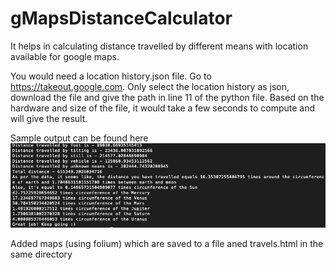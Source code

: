 # gMapsDistanceCalculator
It helps in calculating distance travelled by different means with location available for google maps.

You would need a location history.json file.
Go to https://takeout.google.com. Only select the location history as json, download the file and give the path in line 11 of the python file.
Based on the hardware and size of the file, it would take a few seconds to compute and will give the result.

Sample output can be found here ![Screenshot](Output.png)

Added maps (using folium) which are saved to a file aned travels.html in the same directory